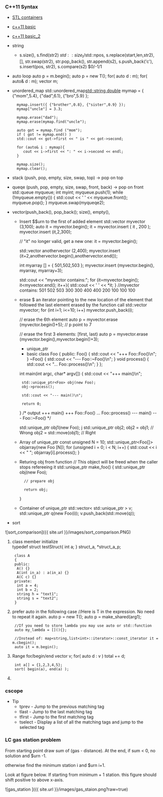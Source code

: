 ### C++11 Syntax

* [STL containers](http://www.cs.northwestern.edu/~riesbeck/programming/c++/stl-summary.html)
* [c++11 basic](http://blog.kavinyao.com/2014/02/cpp11-features)
* [c++11 basic_2](http://www.codeproject.com/Articles/570638/Ten-Cplusplus11-Features-Every-Cplusplus-Developer)

* string
   * s.size(), s.find(str2) $std::size_t/$std::npos, s.replace(start,len,str2), [], str.swap(str2), str.pop_back(), str.append(s2), s.push_back('c'), s.insert(pos, str2), s.compare(s2) $0/-1/1

* auto loop
        auto p = m.begin();
        auto p = new T();
        for( auto d : m);
        for( auto& d : m);
        vector<int> m;

* unordered_map
        std::unordered_map<std::string,double> mymap = {
           {"mom",5.4},
           {"dad",6.1},
           {"bro",5.9}
        }; 

        mymap.insert({ {"brother",0.8}, {"sister",0.9} });    
        mymap["uncle"] = 3.3;

        mymap.erase("dad"); 
        mymap.erase(mymap.find("uncle");

        auto got = mymap.find ("mom");
        if ( got != mymap.end() )
        std::cout << got->first << " is " << got->second;

        for (auto& i : mymap){
           cout << i->first << ": " << i->second << endl;
        }

        mymap.size();
        mymap.clear();

* stack (push, pop, empty, size, swap, top)    -> pop on top
* queqe (push, pop, empty, size, swap, front, back) -> pop on front
                        std::queue<int> myqueue;
                        int myint;
                        myqueue.push(1);
                        while (!myqueue.empty())
                        {
                           std::cout << ' ' << myqueue.front();
                           myqueue.pop();
                        }
                        myqueue.swap(myqueqe2);

* vector(push_back(), pop_back(); size(), empty(), 
   - Insert $$urn to the first of added element
        std::vector<int> myvector (3,100);
        auto it = myvector.begin();
        it = myvector.insert ( it , 200 );
        myvector.insert (it,2,300);

        // "it" no longer valid, get a new one:
        it = myvector.begin();

        std::vector<int> anothervector (2,400);
        myvector.insert (it+2,anothervector.begin(),anothervector.end());

        int myarray [] = { 501,502,503 };
        myvector.insert (myvector.begin(), myarray, myarray+3);

        std::cout << "myvector contains:";
        for (it=myvector.begin(); it<myvector.end(); it++){
           std::cout << ' ' << *it;
        }
        //myvector contains: 501 502 503 300 300 400 400 200 100 100 100

    - erase $ an iterator pointing to the new location of the element that followed the last element erased by the function call
        std::vector<int> myvector;
        for (int i=1; i<=10; i++) myvector.push_back(i);

        // erase the 6th element
        auto p = myvector.erase (myvector.begin()+5);
        // p point to 7 

        // erase the first 3 elements:  [first, last)
        auto p = myvector.erase (myvector.begin(),myvector.begin()+3);


        * unique_ptr
        - basic
        class Foo
        {
        public:
           Foo() { std::cout << "+++ Foo::Foo()\n"; }
           ~Foo() { std::cout << "--- Foo::~Foo()\n"; }
           void process() { std::cout << "... Foo::process()\n"; }
        };

        int main(int argc, char* argv[])
        {
           std::cout << "+++ main()\n";

           std::unique_ptr<Foo> obj(new Foo);
           obj->process();

           std::cout << "--- main()\n";

           return 0;
        }
        /* output
        +++ main()
        +++ Foo::Foo()
        ... Foo::process()
        --- main()
        --- Foo::~Foo()
        */

        std::unique_ptr<Foo> obj1(new Foo);   j
        std::unique_ptr<Foo> obj2;
        obj2 = obj1;             // Wrong
        obj2 = std::move(obj1);  // Right

   - Array of unique_ptr
        const unsigned N = 10;
        std::unique_ptr<Foo[]> objarray(new Foo [N]);
        for (unsigned i = 0; i < N; i++)
        {
           std::cout << i << " ";
           objarray[i].process();
        }

   - Returing obj from function
        // This object will be freed when the caller stops refereeing it
        std::unique_ptr<Foo> make_foo()
        {
           std::unique_ptr<Foo> obj(new Foo);

           // prepare obj

           return obj;
        }

   - Container of unique_ptr
        std::vector< std::unique_ptr<Foo> > v;
        std::unique_ptr<Foo> q(new Foo(i));
        v.push_back(std::move(q));

* sort    

 ![sort_comparison]({{ site.url }}/images/sort_comparison.PNG)

   
1. class member initialize  
        typedef struct testStruct{
         int a;
        } struct_a, *struct_a_p;

        class A
        {
        public:
         A() {}
         A(int in_a) : a(in_a) {}
         A(C c) {}
        private:
         int a = 4;
         int b = 2;
         string h = "text1";
         string s = "text2";
        }

2. prefer auto in the following case
        //Here is T in the expression. No need to repeat it again.
        auto p = new T();
        auto p = make_shared<T>(arg1);

        //If you need to store lambda you may use auto or std::function
        auto my_lambda = [](){};

        //Instead of: map<string,list<int>::iterator>::const_iterator it = m.cbegin(); 
        auto it = m.begin();

3. Range for/begin/end
        vector<int> v;
        for( auto d : v )
           total += d;

        int a[] = {1,2,3,4,5};
        sort( begin(a), end(a) );
4. 



### cscope
   * Tip
      * tprev - Jump to the previous matching tag 
      * tlast - Jump to the last matching tag 
      * tfirst - Jump to the first matching tag 
      * tselect - Display a list of all the matching tags and jump to the selected tag 


### LC gas station problem
From starting point draw sum of (gas - distance).
At the end, if sum < 0, no solution and $urn -1.  

otherwise find the minimum station i and $urn i+1.  

Look at figure below. If starting from minimum + 1 station. this figure should shift positive to above x-axis.

![gas_station ]({{ site.url }}/images/gas_staion.png?raw=true)

